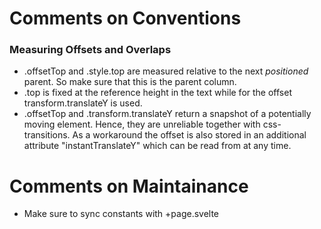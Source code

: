# Comments on Conventions

### Measuring Offsets and Overlaps

- .offsetTop and .style.top are measured relative to the next _positioned_ parent. So make sure that this is the parent column.
- .top is fixed at the reference height in the text while for the offset transform.translateY is used.
- .offsetTop and .transform.translateY return a snapshot of a potentially moving element. Hence, they are unreliable together with css-transitions. As a workaround the offset is also stored in an additional attribute "instantTranslateY" which can be read from at any time.

# Comments on Maintainance

- Make sure to sync constants with +page.svelte
